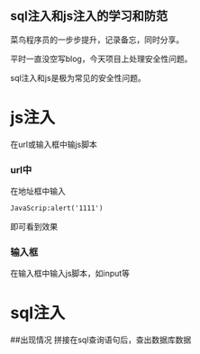 ## sql注入和js注入的学习和防范
菜鸟程序员的一步步提升，记录备忘，同时分享。

平时一直没空写blog，今天项目上处理安全性问题。

sql注入和js是极为常见的安全性问题。

# js注入
在url或输入框中输js脚本

### url中
在地址框中输入
```markdown
JavaScrip:alert('1111')
```
即可看到效果

### 输入框
在输入框中输入js脚本，如input等


# sql注入

##出现情况
拼接在sql查询语句后，查出数据库数据

